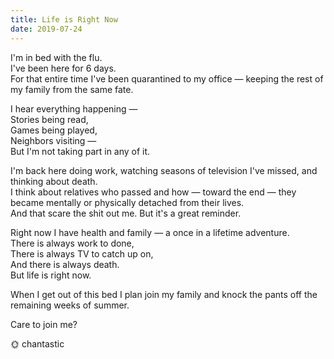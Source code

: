 ```yaml
---
title: Life is Right Now
date: 2019-07-24
---
```


I'm in bed with the flu.  
I've been here for 6 days.  
For that entire time I've been quarantined to my office — keeping the rest of my family from the same fate.

I hear everything happening —  
Stories being read,  
Games being played,  
Neighbors visiting —  
But I'm not taking part in any of it.

I'm back here doing work, watching seasons of television I've missed, and thinking about death.  
I think about relatives who passed and how — toward the end — they became mentally or physically detached from their lives.  
And that scare the shit out me.
But it's a great reminder.

Right now I have health and family — a once in a lifetime adventure.  
There is always work to done,  
There is always TV to catch up on,  
And there is always death.  
But life is right now.

When I get out of this bed I plan join my family and knock the pants off the remaining weeks of summer.

Care to join me?

🌞 chantastic
